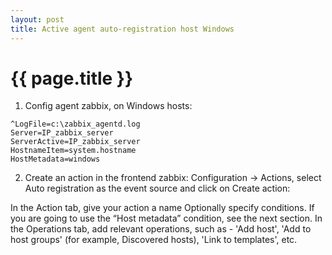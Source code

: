 ```yaml
---
layout: post
title: Active agent auto-registration host Windows
---
```


{{ page.title }}
================

<link href="css/blackboard.css" rel="stylesheet">

1. Config agent zabbix, on Windows hosts:

<pre><code>^LogFile=c:\zabbix_agentd.log
Server=IP_zabbix_server
ServerActive=IP_zabbix_server
HostnameItem=system.hostname
HostMetadata=windows
</code></pre>

2. Create an action in the frontend zabbix:
Configuration -> Actions, select Auto registration as the event source and click on Create action:

In the Action tab, give your action a name
Optionally specify conditions. If you are going to use the “Host metadata” condition, see the next section.
In the Operations tab, add relevant operations, such as - 'Add host',
'Add to host groups' (for example, Discovered hosts), 'Link to templates', etc.
